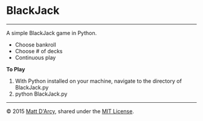 # BlackJack

---

A simple BlackJack game in Python.

* Choose bankroll
* Choose # of decks
* Continuous play

**To Play**
1. With Python installed on your machine, navigate to the directory of BlackJack.py
2. python BlackJack.py

---

© 2015 [Matt D'Arcy](http://linkedin.mathewdarcy.com), shared under the [MIT License](http://www.opensource.org/licenses/MIT).
